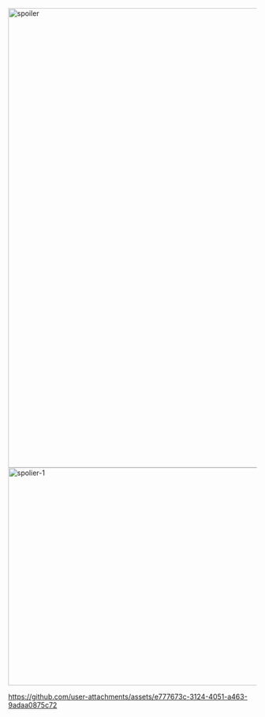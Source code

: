 <img width="1877" height="930" alt="spoiler" src="https://github.com/user-attachments/assets/e2728adc-08d1-411c-ab5b-23e4e2672eb0" />
<img width="1667" height="441" alt="spolier-1 " src="https://github.com/user-attachments/assets/5cdcab8e-b2e0-48f2-978e-595c5c440290" />

https://github.com/user-attachments/assets/e777673c-3124-4051-a463-9adaa0875c72


